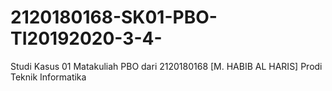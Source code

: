 # 2120180168-SK01-PBO-TI20192020-3-4-
Studi Kasus 01 Matakuliah PBO dari 2120180168 [M. HABIB AL HARIS] Prodi Teknik Informatika
